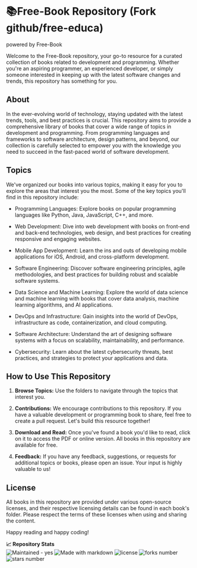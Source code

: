 # 📚Free-Book Repository (Fork github/free-educa)
powered by Free-Book 

Welcome to the Free-Book repository, your go-to resource for a curated collection of books related to development and programming. Whether you're an aspiring programmer, an experienced developer, or simply someone interested in keeping up with the latest software changes and trends, this repository has something for you.

## About

In the ever-evolving world of technology, staying updated with the latest trends, tools, and best practices is crucial. This repository aims to provide a comprehensive library of books that cover a wide range of topics in development and programming. From programming languages and frameworks to software architecture, design patterns, and beyond, our collection is carefully selected to empower you with the knowledge you need to succeed in the fast-paced world of software development.

## Topics

We've organized our books into various topics, making it easy for you to explore the areas that interest you the most. Some of the key topics you'll find in this repository include:

- Programming Languages: Explore books on popular programming languages like Python, Java, JavaScript, C++, and more.

- Web Development: Dive into web development with books on front-end and back-end technologies, web design, and best practices for creating responsive and engaging websites.

- Mobile App Development: Learn the ins and outs of developing mobile applications for iOS, Android, and cross-platform development.

- Software Engineering: Discover software engineering principles, agile methodologies, and best practices for building robust and scalable software systems.

- Data Science and Machine Learning: Explore the world of data science and machine learning with books that cover data analysis, machine learning algorithms, and AI applications.

- DevOps and Infrastructure: Gain insights into the world of DevOps, infrastructure as code, containerization, and cloud computing.

- Software Architecture: Understand the art of designing software systems with a focus on scalability, maintainability, and performance.

- Cybersecurity: Learn about the latest cybersecurity threats, best practices, and strategies to protect your applications and data.
  
## How to Use This Repository

1. **Browse Topics:** Use the folders to navigate through the topics that interest you.

2. **Contributions:** We encourage contributions to this repository. If you have a valuable development or programming book to share, feel free to create a pull request. Let's build this resource together!

3. **Download and Read:** Once you've found a book you'd like to read, click on it to access the PDF or online version. All books in this repository are available for free.

4. **Feedback:** If you have any feedback, suggestions, or requests for additional topics or books, please open an issue. Your input is highly valuable to us!

## License

All books in this repository are provided under various open-source licenses, and their respective licensing details can be found in each book's folder. Please respect the terms of these licenses when using and sharing the content.

Happy reading and happy coding!

**📈 Repository Stats** <br>
![Maintained - yes](https://img.shields.io/badge/Maintained%3F-yes-green.svg)
![Made with markdown](https://img.shields.io/badge/Made%20with-Markdown-1f425f.svg)
![license](https://img.shields.io/github/license/free-educa/books.svg)
![forks number](https://img.shields.io/github/forks/free-educa/books.svg)
![stars number](https://img.shields.io/github/stars/free-educa/books.svg)
